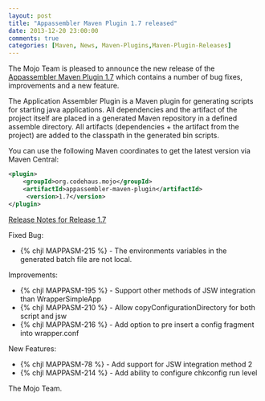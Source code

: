```yaml
---
layout: post
title: "Appassembler Maven Plugin 1.7 released"
date: 2013-12-20 23:00:00
comments: true
categories: [Maven, News, Maven-Plugins,Maven-Plugin-Releases]
---
```

The Mojo Team is pleased to announce the new release 
of the [Appassembler Maven Plugin 1.7](http://mojo.codehaus.org/appassembler/appassembler-maven-plugin/)
which contains a number of bug fixes, improvements and a new feature.

The Application Assembler Plugin is a Maven plugin for generating
scripts for starting java applications.
All dependencies and the artifact of the project itself are placed in
a generated Maven repository in a defined assemble directory.
All artifacts (dependencies + the artifact from the project) are added
to the classpath in the generated bin scripts.

<!-- more -->

You can use the following Maven coordinates to get the latest version via Maven Central:

``` xml
<plugin>
    <groupId>org.codehaus.mojo</groupId>
    <artifactId>appassembler-maven-plugin</artifactId>
     <version>1.7</version>
</plugin>
```

[Release Notes for Release 1.7](http://jira.codehaus.org/secure/ReleaseNote.jspa?projectId=11780&version=19642)

Fixed Bug:

 * {% chjl MAPPASM-215 %} - The environments variables in the generated batch file are not local.

Improvements:

 * {% chjl MAPPASM-195 %} - Support other methods of JSW integration than WrapperSimpleApp
 * {% chjl MAPPASM-210 %} - Allow copyConfigurationDirectory for both script and jsw
 * {% chjl MAPPASM-216 %} - Add option to pre insert a config fragment into wrapper.conf

New Features:

 * {% chjl MAPPASM-78 %} - Add support for JSW integration method 2
 * {% chjl MAPPASM-214 %} - Add ability to configure chkconfig run level

The Mojo Team.

